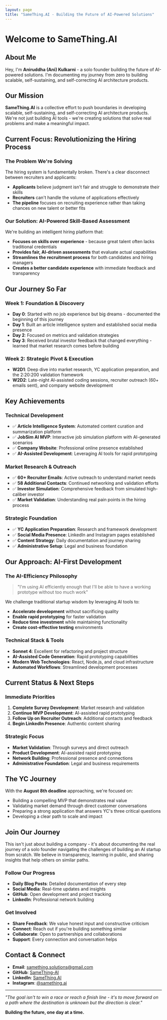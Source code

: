 ```yaml
---
layout: page
title: "SameThing.AI - Building the Future of AI-Powered Solutions"
---
```


# Welcome to SameThing.AI

## About Me

Hey, I'm **Aniruddha (Ani) Kulkarni** - a solo founder building the future of AI-powered solutions. I'm documenting my journey from zero to building scalable, self-sustaining, and self-correcting AI architecture products.

## Our Mission

**SameThing.AI** is a collective effort to push boundaries in developing scalable, self-sustaining, and self-correcting AI architecture products. We're not just building AI tools - we're creating solutions that solve real problems and make a meaningful impact.

## Current Focus: Revolutionizing the Hiring Process

### The Problem We're Solving

The hiring system is fundamentally broken. There's a clear disconnect between recruiters and applicants:
- **Applicants** believe judgment isn't fair and struggle to demonstrate their skills
- **Recruiters** can't handle the volume of applications effectively
- **The pipeline** focuses on recruiting experience rather than taking chances on new talent or better fits

### Our Solution: AI-Powered Skill-Based Assessment

We're building an intelligent hiring platform that:
- **Focuses on skills over experience** - because great talent often lacks traditional credentials
- **Provides fair, AI-driven assessments** that evaluate actual capabilities
- **Streamlines the recruitment process** for both candidates and hiring managers
- **Creates a better candidate experience** with immediate feedback and transparency

## Our Journey So Far

### Week 1: Foundation & Discovery
- **Day 0**: Started with no job experience but big dreams - documented the beginning of this journey
- **Day 1**: Built an article intelligence system and established social media presence
- **Day 2**: Focused on metrics and validation strategies
- **Day 3**: Received brutal investor feedback that changed everything - learned that market research comes before building

### Week 2: Strategic Pivot & Execution
- **W2D1**: Deep dive into market research, YC application preparation, and the 2:20:200 validation framework
- **W2D2**: Late-night AI-assisted coding sessions, recruiter outreach (60+ emails sent), and company website development

## Key Achievements

### Technical Development
- ✅ **Article Intelligence System**: Automated content curation and summarization platform
- ✅ **JobSim AI MVP**: Interactive job simulation platform with AI-generated scenarios
- ✅ **Company Website**: Professional online presence established
- ✅ **AI-Assisted Development**: Leveraging AI tools for rapid prototyping

### Market Research & Outreach
- ✅ **60+ Recruiter Emails**: Active outreach to understand market needs
- ✅ **58 Additional Contacts**: Continued networking and validation efforts
- ✅ **Investor Simulation**: Comprehensive feedback from simulated high-caliber investor
- ✅ **Market Validation**: Understanding real pain points in the hiring process

### Strategic Foundation
- ✅ **YC Application Preparation**: Research and framework development
- ✅ **Social Media Presence**: LinkedIn and Instagram pages established
- ✅ **Content Strategy**: Daily documentation and journey sharing
- ✅ **Administrative Setup**: Legal and business foundation

## Our Approach: AI-First Development

### The AI-Efficiency Philosophy
> "I'm using AI efficiently enough that I'll be able to have a working prototype without too much work"

We challenge traditional startup wisdom by leveraging AI tools to:
- **Accelerate development** without sacrificing quality
- **Enable rapid prototyping** for faster validation
- **Reduce time investment** while maintaining functionality
- **Create cost-effective testing** environments

### Technical Stack & Tools
- **Sonnet 4**: Excellent for refactoring and project structure
- **AI-Assisted Code Generation**: Rapid prototyping capabilities
- **Modern Web Technologies**: React, Node.js, and cloud infrastructure
- **Automated Workflows**: Streamlined development processes

## Current Status & Next Steps

### Immediate Priorities
1. **Complete Survey Development**: Market research and validation
2. **Continue MVP Development**: AI-assisted rapid prototyping
3. **Follow Up on Recruiter Outreach**: Additional contacts and feedback
4. **Begin LinkedIn Presence**: Authentic content sharing

### Strategic Focus
- **Market Validation**: Through surveys and direct outreach
- **Product Development**: AI-assisted rapid prototyping
- **Network Building**: Professional presence and connections
- **Administrative Foundation**: Legal and business requirements

## The YC Journey

With the **August 8th deadline** approaching, we're focused on:
- Building a compelling MVP that demonstrates real value
- Validating market demand through direct customer conversations
- Preparing a strong application that answers YC's three critical questions
- Developing a clear path to scale and impact

## Join Our Journey

This isn't just about building a company - it's about documenting the real journey of a solo founder navigating the challenges of building an AI startup from scratch. We believe in transparency, learning in public, and sharing insights that help others on similar paths.

### Follow Our Progress
- **Daily Blog Posts**: Detailed documentation of every step
- **Social Media**: Real-time updates and insights
- **GitHub**: Open development and project tracking
- **LinkedIn**: Professional network building

### Get Involved
- **Share Feedback**: We value honest input and constructive criticism
- **Connect**: Reach out if you're building something similar
- **Collaborate**: Open to partnerships and collaborations
- **Support**: Every connection and conversation helps

## Contact & Connect

- **Email**: samething.solutions@gmail.com
- **GitHub**: [SameThing-AI](https://github.com/SameThing-AI)
- **LinkedIn**: [SameThing.AI](https://linkedin.com/company/SameThing.AI)
- **Instagram**: [@samething.ai](https://instagram.com/samething.ai)

---

*"The goal isn't to win a race or reach a finish line - it's to move forward on a path where the destination is unknown but the direction is clear."*

**Building the future, one day at a time.**
